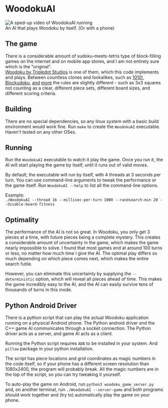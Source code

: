 # WoodokuAI
![A sped-up video of WoodokuAI running](https://i.imgur.com/h7qSzxg.gif)\
An AI that plays Woodoku by itself. (Or with a phone)

## The game
There is a considerable amount of sudoku-meets-tetris type of block-filling games on the internet and on mobile app stores, and I am not entirely sure which is the "original".\
[Woodoku by Tripledot Studios](https://play.google.com/store/apps/details?id=com.tripledot.woodoku) is one of them, which this code implements and plays. Between countless clones and lookalikes, such as [1010!](https://play.google.com/store/apps/details?id=com.gramgames.tenten), [Blockudoku](https://play.google.com/store/apps/details?id=com.easybrain.block.puzzle.games), [and](https://play.google.com/store/apps/details?id=puzzle.blockpuzzle.cube.relax) [more](https://play.google.com/store/apps/details?id=wood.blockpuzzle.game.jewel.classic) the rules are slightly different - such as 3x3 squares not counting as a clear, different piece sets, different board sizes, and different scoring criteria.

## Building
There are no special dependencies, so any linux system with a basic build environment would work fine. Run `make` to create the `WoodokuAI` executable. Haven't tested on any other OSes.

## Running
Run the `WoodokuAI` executable to watch it play the game. Once you run it, the AI will start playing the game by itself, until it runs out of valid moves.

By default, the executable will run by itself, with 4 threads at 3 seconds per turn. You can use command-line arguments to tweak the performance or the game itself.
Run `WoodokuAI --help` to list all the command-line options.

Example:\
`./WoodokuAI --thread 16 --millisec-per-turn 1000 --randsearch-min 20 --disable-board-fitness`

## Optimality
The performance of the AI is not so great. In Woodoku, you only get 3 pieces at a time, with future pieces being a complete mystery. This creates a considerable amount of uncertainty in the game, which makes the game nearly impossible to solve.
I found that most games end at around 100 turns or less, no matter how much time I give the AI. The optimal play differs so much depending on which piece comes next, which makes the entire search futile.

However, you can eliminate this uncertainty by supplying the `--deterministic` option, which will reveal all pieces ahead of time. This makes the game incredibly easy to the AI, and the AI can easily survive tens of thousands of turns in this mode.

## Python Android Driver
There is a python script that can play the actual Woodoku application running on a physical Android phone. The Python android driver and the C++ game AI communicates through a socket connection. The Python driver acts as a server, and game AI acts as a client.

Running the Python script requires `ADB` to be installed in your system. And `pillow` package in your python installation.

The script has piece locations and grid coordinates as magic numbers in the code itself, so if your phone has a different screen resolution than 1080x2400, the program will probably break. All the magic numbers are in the top of the script, so you can try tweaking it yourself.

To auto-play the game on Android, run
`python3 woodoku_game_server.py`
and, on another terminal, run
`./WoodokuAI --server-game`
and both programs should work together and (try to) automatically play the game on your phone.


